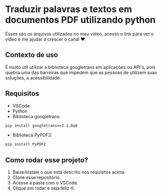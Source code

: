 # Traduzir palavras e textos em documentos PDF utilizando python

Esses são os arquivos utilizados no meu vídeo, acesso o link para ver o vídeo e me ajudar a crescer o canal ❤.

## Contexto de uso

É muito útil utilizar a biblioteca googletrans em aplicações ou API's, pois quebra uma das barreiras que impedem que as pessoas de utilizem suas soluções, a acessibilidade.

## Requisitos

- VSCode
- Python
- Biblioteca googletrans:

```bash
pip install googletrans==3.1.0a0
```

- Biblioteca PyPDF2:

```bash
pip install PyPDF2
```

## Como rodar esse projeto?

1. Baixe/instale o que está descrito nos requisitos acima.
2. Clone esse repositório.
3. Acesse a pasta com o VSCode.
4. Clique em rodar e seja feliz 🤓.
